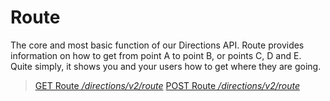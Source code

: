 # Route

The core and most basic function of our Directions API. Route provides information on how to get from point A to point B, or points C, D and E. Quite simply, it shows you and your users how to get where they are going.

> [GET Route */directions/v2/route*](./get.md)
> [POST Route */directions/v2/route*](./post.md)
